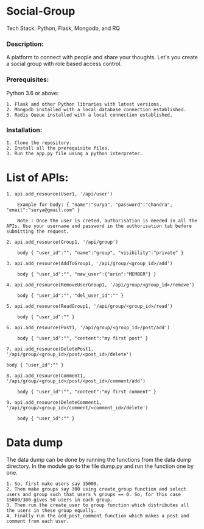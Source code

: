 # Social-Group
Tech Stack: Python, Flask, Mongodb, and RQ

### Description:

A platform to connect with people and share your thoughts. Let's you create a social group with role based access control.

### Prerequisites:

Python 3.6 or above:

    1. Flask and other Python libraries with latest versions.
    2. Mongodb installed with a local database connection established.
    3. Redis Queue installed with a local connection established.

### Installation:

    1. Clone the repository.
    2. Install all the prerequisite files.
    3. Run the app.py file using a python interpreter.


# List of APIs:

    1. api.add_resource(User1, '/api/user')

        Example for body: { "name":"surya", "password":"chandra", "email":"surya@gmail.com" }

        Note : Once the user is creted, authorisation is needed in all the APIs. Use your username and password in the authorisation tab before submitting the request.
    
    2. api.add_resource(Group1, '/api/group')
    
        body { "user_id":"", "name":"group", "visibility":"private" }
    
    3. api.add_resource(AddToGroup1, '/api/group/<group_id>/add')
    
        body { "user_id":"", "new_user":{"arin":"MEMBER"} }
    
    4. api.add_resource(RemoveUserGroup1, '/api/group/<group_id>/remove')

        body { "user_id":"", "del_user_id":"" }
    
    5. api.add_resource(ReadGroup1, '/api/group/<group_id>/read')
    
        body { "user_id":"" }
    
    6. api.add_resource(Post1, '/api/group/<group_id>/post/add')
    
        body { "user_id":"", "content":"my first post" }
    
    7. api.add_resource(DeletePost1, '/api/group/<group_id>/post/<post_id>/delete')
    
    body { "user_id":"" }
    
    8. api.add_resource(Comment1, '/api/group/<group_id>/post/<post_id>/comment/add')
    
        body { "user_id":"", "content":"my first comment" }
    
    9. api.add_resource(DeleteComment1, '/api/group/<group_id>/comment/<comment_id>/delete')

        body { "user_id":"" }
    
    
# Data dump

The data dump can be done by running the functions from the data dump directory. In the module go to the file dump.py and run the function one by one.

    1. So, first make users say 15000.
    2. Then make groups say 300 using create_group function and select users and group such that users % groups == 0. So, for this case 15000/300 gives 50 users in each group.
    3. Then run the create_user to group function which distributes all the users in these group equally.
    4. Finally run the add_post_comment function which makes a post and comment from each user.